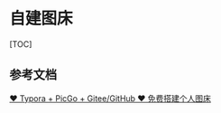 # 自建图床

[TOC]

## 参考文档

[❤️ Typora + PicGo + Gitee/GitHub ❤️ 免费搭建个人图床](https://juejin.cn/post/7016511287030972452)
